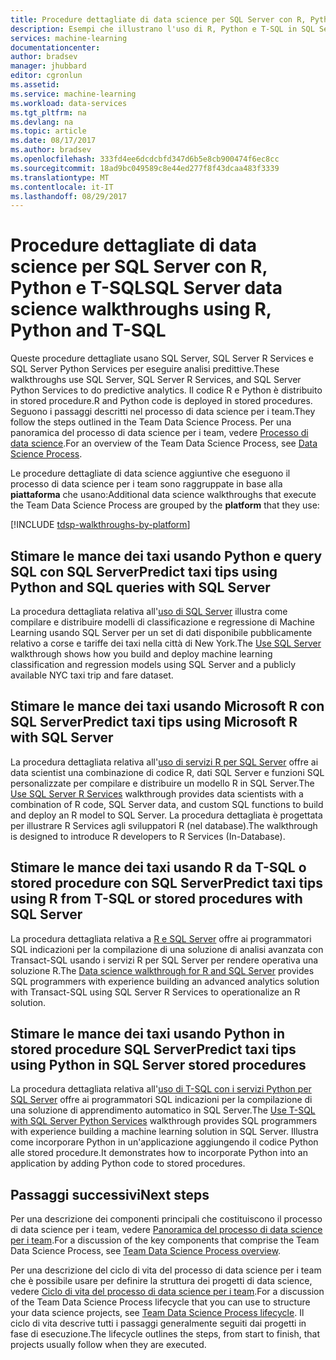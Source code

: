 ```yaml
---
title: Procedure dettagliate di data science per SQL Server con R, Python e T-SQL | Microsoft Docs
description: Esempi che illustrano l'uso di R, Python e T-SQL in SQL Server per eseguire analisi predittive.
services: machine-learning
documentationcenter: 
author: bradsev
manager: jhubbard
editor: cgronlun
ms.assetid: 
ms.service: machine-learning
ms.workload: data-services
ms.tgt_pltfrm: na
ms.devlang: na
ms.topic: article
ms.date: 08/17/2017
ms.author: bradsev
ms.openlocfilehash: 333fd4ee6dcdcbfd347d6b5e8cb900474f6ec8cc
ms.sourcegitcommit: 18ad9bc049589c8e44ed277f8f43dcaa483f3339
ms.translationtype: MT
ms.contentlocale: it-IT
ms.lasthandoff: 08/29/2017
---
```

# <a name="sql-server-data-science-walkthroughs-using-r-python-and-t-sql"></a><span data-ttu-id="4913d-103">Procedure dettagliate di data science per SQL Server con R, Python e T-SQL</span><span class="sxs-lookup"><span data-stu-id="4913d-103">SQL Server data science walkthroughs using R, Python and T-SQL</span></span>

<span data-ttu-id="4913d-104">Queste procedure dettagliate usano SQL Server, SQL Server R Services e SQL Server Python Services per eseguire analisi predittive.</span><span class="sxs-lookup"><span data-stu-id="4913d-104">These walkthroughs use SQL Server, SQL Server R Services, and SQL Server Python Services to do predictive analytics.</span></span> <span data-ttu-id="4913d-105">Il codice R e Python è distribuito in stored procedure.</span><span class="sxs-lookup"><span data-stu-id="4913d-105">R and Python code is deployed in stored procedures.</span></span> <span data-ttu-id="4913d-106">Seguono i passaggi descritti nel processo di data science per i team.</span><span class="sxs-lookup"><span data-stu-id="4913d-106">They follow the steps outlined in the Team Data Science Process.</span></span> <span data-ttu-id="4913d-107">Per una panoramica del processo di data science per i team, vedere [Processo di data science](data-science-process-overview.md).</span><span class="sxs-lookup"><span data-stu-id="4913d-107">For an overview of the Team Data Science Process, see [Data Science Process](data-science-process-overview.md).</span></span> 

<span data-ttu-id="4913d-108">Le procedure dettagliate di data science aggiuntive che eseguono il processo di data science per i team sono raggruppate in base alla **piattaforma** che usano:</span><span class="sxs-lookup"><span data-stu-id="4913d-108">Additional data science walkthroughs that execute the Team Data Science Process are grouped by the **platform** that they use:</span></span> 

[!INCLUDE [tdsp-walkthroughs-by-platform](../../includes/tdsp-walkthroughs-by-platform.md)]


## <a name="predict-taxi-tips-using-python-and-sql-queries-with-sql-server"></a><span data-ttu-id="4913d-109">Stimare le mance dei taxi usando Python e query SQL con SQL Server</span><span class="sxs-lookup"><span data-stu-id="4913d-109">Predict taxi tips using Python and SQL queries with SQL Server</span></span> 

<span data-ttu-id="4913d-110">La procedura dettagliata relativa all'[uso di SQL Server](machine-learning-data-science-process-sql-walkthrough.md) illustra come compilare e distribuire modelli di classificazione e regressione di Machine Learning usando SQL Server per un set di dati disponibile pubblicamente relativo a corse e tariffe dei taxi nella città di New York.</span><span class="sxs-lookup"><span data-stu-id="4913d-110">The [Use SQL Server](machine-learning-data-science-process-sql-walkthrough.md) walkthrough shows how you build and deploy machine learning classification and regression models using SQL Server and a publicly available NYC taxi trip and fare dataset.</span></span>


## <a name="predict-taxi-tips-using-microsoft-r-with-sql-server"></a><span data-ttu-id="4913d-111">Stimare le mance dei taxi usando Microsoft R con SQL Server</span><span class="sxs-lookup"><span data-stu-id="4913d-111">Predict taxi tips using Microsoft R with SQL Server</span></span> 

<span data-ttu-id="4913d-112">La procedura dettagliata relativa all'[uso di servizi R per SQL Server](https://msdn.microsoft.com/library/mt612857.aspx) offre ai data scientist una combinazione di codice R, dati SQL Server e funzioni SQL personalizzate per compilare e distribuire un modello R in SQL Server.</span><span class="sxs-lookup"><span data-stu-id="4913d-112">The [Use SQL Server R Services](https://msdn.microsoft.com/library/mt612857.aspx) walkthrough provides data scientists with a combination of R code, SQL Server data, and custom SQL functions to build and deploy an R model to SQL Server.</span></span> <span data-ttu-id="4913d-113">La procedura dettagliata è progettata per illustrare R Services agli sviluppatori R (nel database).</span><span class="sxs-lookup"><span data-stu-id="4913d-113">The walkthrough is designed to introduce R developers to R Services (In-Database).</span></span>


## <a name="predict-taxi-tips-using-r-from-t-sql-or-stored-procedures-with-sql-server"></a><span data-ttu-id="4913d-114">Stimare le mance dei taxi usando R da T-SQL o stored procedure con SQL Server</span><span class="sxs-lookup"><span data-stu-id="4913d-114">Predict taxi tips using R from T-SQL or stored procedures with SQL Server</span></span>

<span data-ttu-id="4913d-115">La procedura dettagliata relativa a [R e SQL Server](https://docs.microsoft.com/en-us/sql/advanced-analytics/tutorials/walkthrough-data-science-end-to-end-walkthrough) offre ai programmatori SQL indicazioni per la compilazione di una soluzione di analisi avanzata con Transact-SQL usando i servizi R per SQL Server per rendere operativa una soluzione R.</span><span class="sxs-lookup"><span data-stu-id="4913d-115">The [Data science walkthrough for R and SQL Server](https://docs.microsoft.com/en-us/sql/advanced-analytics/tutorials/walkthrough-data-science-end-to-end-walkthrough) provides SQL programmers with experience building an advanced analytics solution with Transact-SQL using SQL Server R Services to operationalize an R solution.</span></span> 


## <a name="predict-taxi-tips-using-python-in-sql-server-stored-procedures"></a><span data-ttu-id="4913d-116">Stimare le mance dei taxi usando Python in stored procedure SQL Server</span><span class="sxs-lookup"><span data-stu-id="4913d-116">Predict taxi tips using Python in SQL Server stored procedures</span></span>

<span data-ttu-id="4913d-117">La procedura dettagliata relativa all'[uso di T-SQL con i servizi Python per SQL Server](https://docs.microsoft.com/en-us/sql/advanced-analytics/tutorials/sqldev-in-database-python-for-sql-developers) offre ai programmatori SQL indicazioni per la compilazione di una soluzione di apprendimento automatico in SQL Server.</span><span class="sxs-lookup"><span data-stu-id="4913d-117">The [Use T-SQL with SQL Server Python Services](https://docs.microsoft.com/en-us/sql/advanced-analytics/tutorials/sqldev-in-database-python-for-sql-developers) walkthrough provides SQL programmers with experience building a machine learning solution in SQL Server.</span></span> <span data-ttu-id="4913d-118">Illustra come incorporare Python in un'applicazione aggiungendo il codice Python alle stored procedure.</span><span class="sxs-lookup"><span data-stu-id="4913d-118">It demonstrates how to incorporate Python into an application by adding Python code to stored procedures.</span></span>


## <a name="next-steps"></a><span data-ttu-id="4913d-119">Passaggi successivi</span><span class="sxs-lookup"><span data-stu-id="4913d-119">Next steps</span></span>

<span data-ttu-id="4913d-120">Per una descrizione dei componenti principali che costituiscono il processo di data science per i team, vedere [Panoramica del processo di data science per i team](data-science-process-overview.md).</span><span class="sxs-lookup"><span data-stu-id="4913d-120">For a discussion of the key components that comprise the Team Data Science Process, see [Team Data Science Process overview](data-science-process-overview.md).</span></span>

<span data-ttu-id="4913d-121">Per una descrizione del ciclo di vita del processo di data science per i team che è possibile usare per definire la struttura dei progetti di data science, vedere [Ciclo di vita del processo di data science per i team](data-science-process-lifecycle.md).</span><span class="sxs-lookup"><span data-stu-id="4913d-121">For a discussion of the Team Data Science Process lifecycle that you can use to structure your data science projects, see [Team Data Science Process lifecycle](data-science-process-lifecycle.md).</span></span> <span data-ttu-id="4913d-122">Il ciclo di vita descrive tutti i passaggi generalmente seguiti dai progetti in fase di esecuzione.</span><span class="sxs-lookup"><span data-stu-id="4913d-122">The lifecycle outlines the steps, from start to finish, that projects usually follow when they are executed.</span></span> 